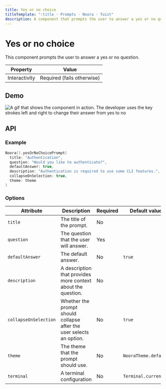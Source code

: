 ```yaml
---
title: Yes or no choice
titleTemplate: ":title · Prompts · Noora · Tuist"
description: A component that prompts the user to answer a yes or no question.
---
```


# Yes or no choice

This component prompts the user to answer a yes or no question.

| Property | Value |
| --- | --- |
| Interactivity | Required (fails otherwise) |

## Demo

![A gif that shows the component in action. The developer uses the key strokes left and right to change their answer from yes to no](/components/prompts/yes-or-no-choice.gif)

## API

### Example

```swift
Noora().yesOrNoChoicePrompt(
  title: "Authentication",
  question: "Would you like to authenticate?",
  defaultAnswer: true,
  description: "Authentication is required to use some CLI features.",
  collapseOnSelection: true,
  theme: theme
)
```

### Options

| Attribute | Description | Required | Default value |
| --- | --- | --- | --- |
| `title` | The title of the prompt. | No | |
| `question` | The question that the user will answer. | Yes | |
| `defaultAnswer` | The default answer. | No | `true` |
| `description` | A description that provides more context about the question. | No | |
| `collapseOnSelection` | Whether the prompt should collapse after the user selects an option. | No | `true` |
| `theme` | The theme that the prompt should use. | No | `NooraTheme.default` |
| `terminal` | A terminal configuration | No | `Terminal.current` |
